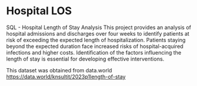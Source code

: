 # Hospital LOS
SQL - Hospital Length of Stay Analysis
This project provides an analysis of hospital admissions and discharges over four weeks to identify patients at risk of exceeding the expected length of hospitalization. Patients staying beyond the expected duration face increased risks of hospital-acquired infections and higher costs. Identification of the factors influencing the length of stay is essential for developing effective interventions.

This dataset was obtained from data.world
https://data.world/knsultit/2023p1length-of-stay
